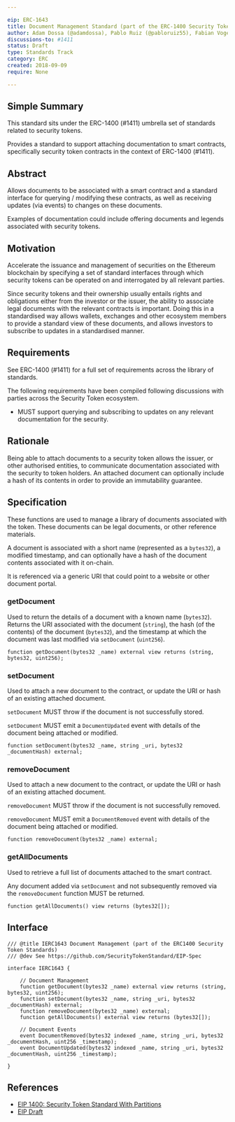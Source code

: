 ```yaml
---

eip: ERC-1643
title: Document Management Standard (part of the ERC-1400 Security Token Standards)
author: Adam Dossa (@adamdossa), Pablo Ruiz (@pabloruiz55), Fabian Vogelsteller (@frozeman), Stephane Gosselin (@thegostep)
discussions-to: #1411
status: Draft
type: Standards Track
category: ERC
created: 2018-09-09
require: None

---
```


## Simple Summary

This standard sits under the ERC-1400 (#1411) umbrella set of standards related to security tokens.

Provides a standard to support attaching documentation to smart contracts, specifically security token contracts in the context of ERC-1400 (#1411).

## Abstract

Allows documents to be associated with a smart contract and a standard interface for querying / modifying these contracts, as well as receiving updates (via events) to changes on these documents.

Examples of documentation could include offering documents and legends associated with security tokens.

## Motivation

Accelerate the issuance and management of securities on the Ethereum blockchain by specifying a set of standard interfaces through which security tokens can be operated on and interrogated by all relevant parties.

Since security tokens and their ownership usually entails rights and obligations either from the investor or the issuer, the ability to associate legal documents with the relevant contracts is important. Doing this in a standardised way allows wallets, exchanges and other ecosystem members to provide a standard view of these documents, and allows investors to subscribe to updates in a standardised manner.

## Requirements

See ERC-1400 (#1411) for a full set of requirements across the library of standards.

The following requirements have been compiled following discussions with parties across the Security Token ecosystem.

- MUST support querying and subscribing to updates on any relevant documentation for the security.

## Rationale

Being able to attach documents to a security token allows the issuer, or other authorised entities, to communicate documentation associated with the security to token holders. An attached document can optionally include a hash of its contents in order to provide an immutability guarantee.

## Specification

These functions are used to manage a library of documents associated with the token. These documents can be legal documents, or other reference materials.

A document is associated with a short name (represented as a `bytes32`), a modified timestamp, and can optionally have a hash of the document contents associated with it on-chain.

It is referenced via a generic URI that could point to a website or other document portal.

### getDocument

Used to return the details of a document with a known name (`bytes32`). Returns the URI associated with the document (`string`), the hash (of the contents) of the document (`bytes32`), and the timestamp at which the document was last modified via `setDocument` (`uint256`).

``` solidity
function getDocument(bytes32 _name) external view returns (string, bytes32, uint256);
```

### setDocument

Used to attach a new document to the contract, or update the URI or hash of an existing attached document.

`setDocument` MUST throw if the document is not successfully stored.

`setDocument` MUST emit a `DocumentUpdated` event with details of the document being attached or modified.

``` solidity
function setDocument(bytes32 _name, string _uri, bytes32 _documentHash) external;
```

### removeDocument

Used to attach a new document to the contract, or update the URI or hash of an existing attached document.

`removeDocument` MUST throw if the document is not successfully removed.

`removeDocument` MUST emit a `DocumentRemoved` event with details of the document being attached or modified.

``` solidity
function removeDocument(bytes32 _name) external;
```

### getAllDocuments

Used to retrieve a full list of documents attached to the smart contract.

Any document added via `setDocument` and not subsequently removed via the `removeDocument` function MUST be returned.

``` solidity
function getAllDocuments() view returns (bytes32[]);
```

## Interface

``` solidity
/// @title IERC1643 Document Management (part of the ERC1400 Security Token Standards)
/// @dev See https://github.com/SecurityTokenStandard/EIP-Spec

interface IERC1643 {

    // Document Management
    function getDocument(bytes32 _name) external view returns (string, bytes32, uint256);
    function setDocument(bytes32 _name, string _uri, bytes32 _documentHash) external;
    function removeDocument(bytes32 _name) external;
    function getAllDocuments() external view returns (bytes32[]);

    // Document Events
    event DocumentRemoved(bytes32 indexed _name, string _uri, bytes32 _documentHash, uint256 _timestamp);
    event DocumentUpdated(bytes32 indexed _name, string _uri, bytes32 _documentHash, uint256 _timestamp);

}
```

## References
- [EIP 1400: Security Token Standard With Partitions](https://github.com/ethereum/EIPs/issues/1411)
- [EIP Draft](https://github.com/SecurityTokenStandard/EIP-Spec)
